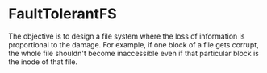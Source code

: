 # FaultTolerantFS

The objective is to design a file system where the loss of information is proportional to the damage. For example, if one block of a file gets corrupt, the whole file shouldn't become inaccessible even if that particular block is the inode of that file. 
